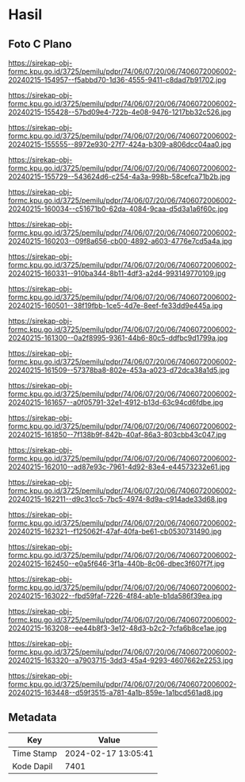 # Hasil

## Foto C Plano

https://sirekap-obj-formc.kpu.go.id/3725/pemilu/pdpr/74/06/07/20/06/7406072006002-20240215-154957--f5abbd70-1d36-4555-9411-c8dad7b91702.jpg

https://sirekap-obj-formc.kpu.go.id/3725/pemilu/pdpr/74/06/07/20/06/7406072006002-20240215-155428--57bd09e4-722b-4e08-9476-1217bb32c526.jpg

https://sirekap-obj-formc.kpu.go.id/3725/pemilu/pdpr/74/06/07/20/06/7406072006002-20240215-155555--8972e930-27f7-424a-b309-a806dcc04aa0.jpg

https://sirekap-obj-formc.kpu.go.id/3725/pemilu/pdpr/74/06/07/20/06/7406072006002-20240215-155729--543624d6-c254-4a3a-998b-58cefca71b2b.jpg

https://sirekap-obj-formc.kpu.go.id/3725/pemilu/pdpr/74/06/07/20/06/7406072006002-20240215-160034--c51671b0-62da-4084-9caa-d5d3a1a6f60c.jpg

https://sirekap-obj-formc.kpu.go.id/3725/pemilu/pdpr/74/06/07/20/06/7406072006002-20240215-160203--09f8a656-cb00-4892-a603-4776e7cd5a4a.jpg

https://sirekap-obj-formc.kpu.go.id/3725/pemilu/pdpr/74/06/07/20/06/7406072006002-20240215-160331--910ba344-8b11-4df3-a2d4-993149770109.jpg

https://sirekap-obj-formc.kpu.go.id/3725/pemilu/pdpr/74/06/07/20/06/7406072006002-20240215-160501--38f19fbb-1ce5-4d7e-8eef-fe33dd9e445a.jpg

https://sirekap-obj-formc.kpu.go.id/3725/pemilu/pdpr/74/06/07/20/06/7406072006002-20240215-161300--0a2f8995-9361-44b6-80c5-ddfbc9d1799a.jpg

https://sirekap-obj-formc.kpu.go.id/3725/pemilu/pdpr/74/06/07/20/06/7406072006002-20240215-161509--57378ba8-802e-453a-a023-d72dca38a1d5.jpg

https://sirekap-obj-formc.kpu.go.id/3725/pemilu/pdpr/74/06/07/20/06/7406072006002-20240215-161657--a0f05791-32e1-4912-b13d-63c94cd6fdbe.jpg

https://sirekap-obj-formc.kpu.go.id/3725/pemilu/pdpr/74/06/07/20/06/7406072006002-20240215-161850--7f138b9f-842b-40af-86a3-803cbb43c047.jpg

https://sirekap-obj-formc.kpu.go.id/3725/pemilu/pdpr/74/06/07/20/06/7406072006002-20240215-162010--ad87e93c-7961-4d92-83e4-e44573232e61.jpg

https://sirekap-obj-formc.kpu.go.id/3725/pemilu/pdpr/74/06/07/20/06/7406072006002-20240215-162211--d9c31cc5-7bc5-4974-8d9a-c914ade33d68.jpg

https://sirekap-obj-formc.kpu.go.id/3725/pemilu/pdpr/74/06/07/20/06/7406072006002-20240215-162321--f125062f-47af-40fa-be61-cb0530731490.jpg

https://sirekap-obj-formc.kpu.go.id/3725/pemilu/pdpr/74/06/07/20/06/7406072006002-20240215-162450--e0a5f646-3f1a-440b-8c06-dbec3f607f7f.jpg

https://sirekap-obj-formc.kpu.go.id/3725/pemilu/pdpr/74/06/07/20/06/7406072006002-20240215-163022--fbd59faf-7226-4f84-ab1e-b1da586f39ea.jpg

https://sirekap-obj-formc.kpu.go.id/3725/pemilu/pdpr/74/06/07/20/06/7406072006002-20240215-163208--ee44b8f3-3e12-48d3-b2c2-7cfa6b8ce1ae.jpg

https://sirekap-obj-formc.kpu.go.id/3725/pemilu/pdpr/74/06/07/20/06/7406072006002-20240215-163320--a7903715-3dd3-45a4-9293-4607662e2253.jpg

https://sirekap-obj-formc.kpu.go.id/3725/pemilu/pdpr/74/06/07/20/06/7406072006002-20240215-163448--d59f3515-a781-4a1b-859e-1a1bcd561ad8.jpg


## Metadata

| Key        | Value               |
| ---------- | ------------------- |
| Time Stamp | 2024-02-17 13:05:41 |
| Kode Dapil | 7401                |



